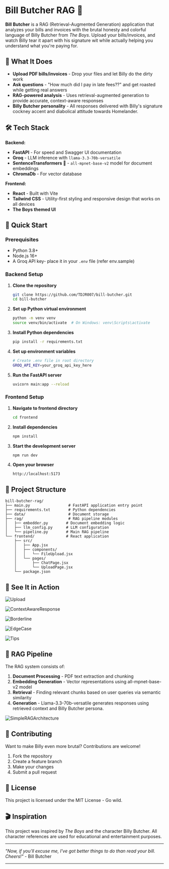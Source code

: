 # Bill Butcher RAG 💸

**Bill Butcher** is a RAG (Retrieval-Augmented Generation) application that analyzes your bills and invoices with the brutal honesty and colorful language of Billy Butcher from *The Boys*. Upload your bills/invoices, and watch Billy tear it apart with his signature wit while actually helping you understand what you're paying for.

## 🎯 What It Does

- **Upload PDF bills/invoices** - Drop your files and let Billy do the dirty work
- **Ask questions** - "How much did I pay in late fees??" and get roasted while getting real answers
- **RAG-powered analysis** - Uses retrieval-augmented generation to provide accurate, context-aware responses
- **Billy Butcher personality** - All responses delivered with Billy's signature cockney accent and diabolical attitude towards Homelander.

## 🛠️ Tech Stack

**Backend:**
- **FastAPI** - For speed and Swagger UI documentation
- **Groq** - LLM inference with ```llama-3.3-70b-versatile```
- **SentenceTransformers 🤗** - ```all-mpnet-base-v2``` model for document embeddings
- **ChromaDb** - For vector database

**Frontend:**
- **React** - Built with Vite
- **Tailwind CSS** - Utility-first styling and responsive design that works on all devices
- **The Boys themed UI** 

## 🚀 Quick Start

### Prerequisites
- Python 3.8+
- Node.js 16+
- A Groq API key- place it in your ```.env``` file (refer env.sample)

### Backend Setup

1. **Clone the repository**
   ```bash
   git clone https://github.com/TDJR007/bill-butcher.git
   cd bill-butcher
   ```

2. **Set up Python virtual environment**
   ```bash
   python -m venv venv
   source venv/bin/activate  # On Windows: venv\Scripts\activate
   ```

3. **Install Python dependencies**
   ```bash
   pip install -r requirements.txt
   ```

4. **Set up environment variables**
   ```bash
   # Create .env file in root directory
   GROQ_API_KEY=your_groq_api_key_here
   ```

5. **Run the FastAPI server**
   ```bash
   uvicorn main:app --reload
   ```

### Frontend Setup

1. **Navigate to frontend directory**
   ```bash
   cd frontend
   ```

2. **Install dependencies**
   ```bash
   npm install
   ```

3. **Start the development server**
   ```bash
   npm run dev
   ```

4. **Open your browser**
   ```
   http://localhost:5173
   ```

## 📁 Project Structure

```
bill-butcher-rag/
├── main.py                 # FastAPI application entry point
├── requirements.txt        # Python dependencies
├── data/                   # Document storage
├── rag/                    # RAG pipeline modules
│   ├── embedder.py        # Document embedding logic
│   ├── llm_config.py      # LLM configuration
│   └── pipeline.py        # Main RAG pipeline
└── frontend/              # React application
    ├── src/
    │   ├── App.jsx
    │   ├── components/
    │   │   └── FileUpload.jsx
    │   └── pages/
    │       ├── ChatPage.jsx
    │       └── UploadPage.jsx
    └── package.json
```

## 🤺 See It in Action

![Upload](./demo/upload_page.png)

![ContextAwareResponse](./demo/2.typical_rag.png)

![Borderline](./demo/3.borderline_rag.png)

![EdgeCase](./demo/4.edge_case_handled_correctly.png)

![Tips](./demo/5.general_tips.png)

## 🧠 RAG Pipeline

The RAG system consists of:
1. **Document Processing** - PDF text extraction and chunking
2. **Embedding Generation** - Vector representations using all-mpnet-base-v2 model
3. **Retrieval** - Finding relevant chunks based on user queries via semantic similarity
4. **Generation** - Llama-3.3-70b-versatile generates responses using retrieved context and Billy Butcher persona.

![SimpleRAGArchitecture](./demo/rag-architecture.png)

## 🤝 Contributing

Want to make Billy even more brutal? Contributions are welcome!

1. Fork the repository
2. Create a feature branch
3. Make your changes
4. Submit a pull request

## 📄 License

This project is licensed under the MIT License - Go wild.

## 🎬 Inspiration

This project was inspired by *The Boys* and the character Billy Butcher. All character references are used for educational and entertainment purposes.

---

*"Now, if you'll excuse me, I've got better things to do than read your bill. Cheers!"* - Bill Butcher

---
